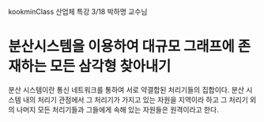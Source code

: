kookminClass
산업체 특강
3/18
박하명 교수님

분산시스템을 이용하여 대규모 그래프에 존재하는 모든 삼각형 찾아내기
==================================================

분산 시스템이란 통신 네트워크를 통하여 서로 약결합된 처리기들의 집합이다. 분산 시스템 내의 처리기 관점에서 그 처리기가 가지고 있는 자원을 지역이라 하고 그 처리기 외의 나머지 모든 처리기들과 그들에게 속해 있는 자원들은 원격이라고 한다.
